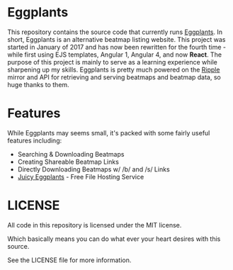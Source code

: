 # Eggplants

This repository contains the source code that currently runs [Eggplants](https://eggplants.org). In short, Eggplants is an alternative beatmap listing website. This project was started in January of 2017 and has now been rewritten for the fourth time - while first using EJS templates, Angular 1, Angular 4, and now **React**. The purpose of this project is mainly to serve as a learning experience while sharpening up my skills. Eggplants is pretty much powered on the [Ripple](https://ripple.moe) mirror and API for retrieving and serving beatmaps and beatmap data, so huge thanks to them.

# Features

While Eggplants may seems small, it's packed with some fairly useful features including:

* Searching & Downloading Beatmaps
* Creating Shareable Beatmap Links
* Directly Downloading Beatmaps w/ /b/ and /s/ Links
* [Juicy Eggplants](https://juicy.eggplants.org) - Free File Hosting Service

# LICENSE

All code in this repository is licensed under the MIT license.

Which basically means you can do what ever your heart desires with this source.

See the LICENSE file for more information.
